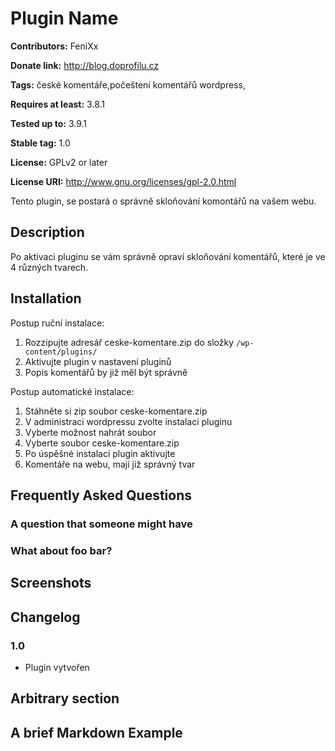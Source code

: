 # Plugin Name #
**Contributors:** FeniXx
  
**Donate link:** http://blog.doprofilu.cz
  
**Tags:** české komentáře,počeštení komentářů wordpress,
  
**Requires at least:** 3.8.1
  
**Tested up to:** 3.9.1
  
**Stable tag:** 1.0
  
**License:** GPLv2 or later
  
**License URI:** http://www.gnu.org/licenses/gpl-2.0.html
  

Tento plugin, se postará o správně skloňování komontářů na vašem webu.

## Description ##

Po aktivaci pluginu se vám správně opraví skloňování komentářů, které je ve 4 různých tvarech.

## Installation ##

Postup ruční instalace:


1. Rozzipujte adresář ceske-komentare.zip do složky `/wp-content/plugins/`
2. Aktivujte plugin v nastavení pluginů
3. Popis komentářů by již měl být správně

Postup automatické instalace:

1. Stáhněte si zip soubor ceske-komentare.zip
2. V administraci wordpressu zvolte instalaci pluginu
3. Vyberte možnost nahrát soubor
4. Vyberte soubor ceske-komentare.zip
5. Po úspěšné instalaci plugin aktivujte
6. Komentáře na webu, mají již správný tvar

## Frequently Asked Questions ##

### A question that someone might have ###



### What about foo bar? ###



## Screenshots ##


## Changelog ##

### 1.0 ###
* Plugin vytvořen


## Arbitrary section ##


## A brief Markdown Example ##
